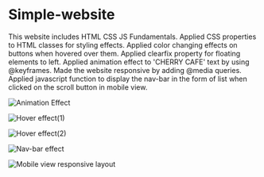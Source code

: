 # Simple-website
This website includes HTML CSS JS Fundamentals.
Applied CSS properties to HTML classes for styling effects.
Applied color changing effects on buttons when hovered over them.
Applied clearfix property for floating elements to left.
Applied animation effect to 'CHERRY CAFE' text by using @keyframes.
Made the website responsive by adding @media queries.
Applied javascript function to display the nav-bar in the form of list when clicked on the scroll button in mobile view.

![Animation Effect](https://user-images.githubusercontent.com/83008601/136708676-f46ff828-cb68-4450-9187-5dfb019960a0.png)

![Hover effect(1)](https://user-images.githubusercontent.com/83008601/136708693-41873ed1-18b2-455b-a5f2-bb9eb2de7a63.png)

![Hover effect(2)](https://user-images.githubusercontent.com/83008601/136708716-7ebc8ef8-d65f-40a6-b3fb-1e7a7c78cef0.png)

![Nav-bar effect](https://user-images.githubusercontent.com/83008601/136708730-eba2b40e-036a-4eb4-b507-2783e3b1fd6b.png)

![Mobile view responsive layout](https://user-images.githubusercontent.com/83008601/136708757-53dbe5df-53c7-46f3-ab89-7082a0172cd6.png)

